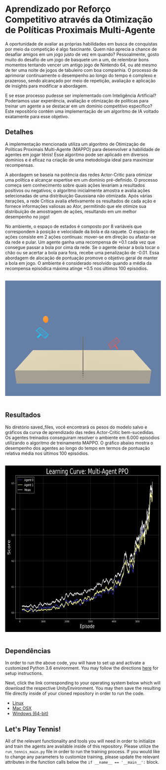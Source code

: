 # Aprendizado por Reforço Competitivo através da Otimização de Políticas Proximais Multi-Agente

A oportunidade de avaliar as próprias habilidades em busca de conquistas por meio da competição é algo fascinante. Quem não aprecia a chance de desafiar amigos em um jogo justo de vez em quando? Pessoalmente, gosto muito do desafio de um jogo de basquete um a um, de relembrar bons momentos tentando vencer um antigo jogo de Nintendo 64, ou até mesmo de ter uma noite de jogos de tabuleiro com boa companhia. O processo de aprimorar continuamente o desempenho ao longo do tempo é complexo e prazeroso, sendo alcançado por meio de repetição, avaliação e aplicação de insights para modificar a abordagem.

E se esse processo pudesse ser implementado com Inteligência Artificial? Poderíamos usar experiência, avaliação e otimização de políticas para treinar um agente a se destacar em um domínio competitivo específico? Este repositório contém uma implementação de um algoritmo de IA voltado exatamente para esse objetivo.

## Detalhes

A implementação mencionada utiliza um algoritmo de Otimização de Políticas Proximais Multi-Agente (MAPPO) para desenvolver a habilidade de agentes em jogar tênis! Esse algoritmo pode ser aplicado em diversos domínios e é eficaz na criação de uma metodologia ideal para maximizar recompensas.

A abordagem se baseia na potência das redes Actor-Critic para otimizar uma política e alcançar expertise em um domínio pré-definido. O processo começa sem conhecimento sobre quais ações levariam a resultados positivos ou negativos; o algoritmo inicialmente amostra e avalia ações selecionadas de uma distribuição Gaussiana não otimizada. Após várias iterações, a rede Crítica avalia efetivamente os resultados de cada ação e fornece informações valiosas ao Ator, permitindo que ele otimize sua distribuição de amostragem de ações, resultando em um melhor desempenho no jogo!

No ambiente, o espaço de estados é composto por 8 variáveis que correspondem à posição e velocidade da bola e da raquete. O espaço de ações consiste em 2 ações contínuas: mover-se em direção ou afastar-se da rede e pular. Um agente ganha uma recompensa de +0.1 cada vez que consegue passar a bola por cima da rede. Se o agente deixar a bola tocar o chão ou se acertar a bola para fora, recebe uma penalização de -0.01. Essa abordagem de alocação de pontuação promove o objetivo geral de manter a bola em jogo. O ambiente é considerado resolvido quando a média da recompensa episódica máxima atinge +0.5 nos últimos 100 episódios.

<br />

<div align="center">
  <img width="700" height="373" src="saved_files/play_tennis.png">
</div>

<br />

## Resultados
No diretório saved_files, você encontrará os pesos do modelo salvo e gráficos da curva de aprendizado das redes Actor-Critic bem-sucedidas. Os agentes treinados conseguiram resolver o ambiente em 6.000 episódios utilizando o algoritmo de treinamento MAPPO. O gráfico abaixo mostra o desempenho dos agentes ao longo do tempo em termos de pontuação relativa média nos últimos 100 episódios.

<br />

<div align="center">
  <img width="700" height="538" img src="saved_files/scores_5627.png">
</div>

<br />

## Dependências
In order to run the above code, you will have to set up and activate a customized Python 3.6 environment.  You may follow the directions [here](https://github.com/udacity/deep-reinforcement-learning#dependencies) for setup instructions.

Next, click the link corresponding to your operating system below which will download the respective UnityEnvironment.  You may then save the resulting file directly inside of your cloned repository in order to run the code.
* [Linux](https://s3-us-west-1.amazonaws.com/udacity-drlnd/P3/Tennis/Tennis_Linux.zip)
* [Mac OSX](https://s3-us-west-1.amazonaws.com/udacity-drlnd/P3/Tennis/Tennis.app.zip)
* [Windows (64-bit)](https://s3-us-west-1.amazonaws.com/udacity-drlnd/P3/Tennis/Tennis_Windows_x86_64.zip)

## Let's Play Tennis!
All of the relevant functionality and tools you will need in order to initialize and train the agents are available inside of this repository.  Please utilize the `run_tennis_main.py` file in order to run the training process.  If you would like to change any parameters to customize training, please update the relevant attributes in the function calls below the `if __name__ == '__main__':` block.

